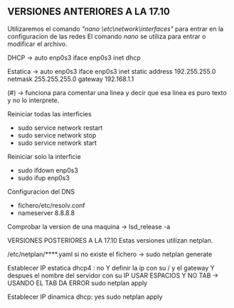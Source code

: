 ## VERSIONES ANTERIORES A LA 17.10
Utilizaremos el comando *"nano \etc\network\interfaces"* para entrar en la configuracion de las redes
El comando *nano* se utiliza para entrar o modificar el archivo.


DHCP -> 
auto enp0s3
iface enp0s3 inet dhcp

Estatica ->
auto enp0s3
iface enp0s3 inet static
address 192.255.255.0
netmask 255.255.255.0
gateway 192.168.1.1

(#) -> funciona para comentar una linea y decir que esa linea es puro texto y no lo interprete.

Reiniciar todas las interficies
- sudo service network restart
- sudo service network stop
- sudo service network start

Reiniciar solo la interficie
- sudo ifdown enp0s3
- sudo ifup enp0s3

Configuracion del DNS
- fichero/etc/resolv.conf
- nameserver 8.8.8.8

Comprobar la version de una maquina -> lsd_release -a

VERSIONES POSTERIORES A LA 17.10
Estas versiones utilizan netplan.
 
 /etc/netplan/****.yaml
si no existe el fichero -> sudo netplan generate

Establecer IP estatica
dhcp4 : no
Y definir la ip con su / y el gateway
Y despues el nombre del servidor con su IP
USAR ESPACIOS Y NO TAB -> USANDO EL TAB DA ERROR
sudo netplan apply

Establecer IP dinamica
dhcp: yes
sudo netplan apply

